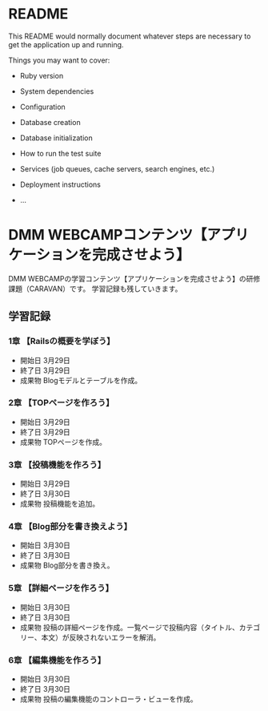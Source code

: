 # README

This README would normally document whatever steps are necessary to get the
application up and running.

Things you may want to cover:

* Ruby version

* System dependencies

* Configuration

* Database creation

* Database initialization

* How to run the test suite

* Services (job queues, cache servers, search engines, etc.)

* Deployment instructions

* ...

# DMM WEBCAMPコンテンツ【アプリケーションを完成させよう】
DMM WEBCAMPの学習コンテンツ【アプリケーションを完成させよう】の研修課題（CARAVAN）です。
学習記録も残していきます。

## 学習記録
### 1章 【Railsの概要を学ぼう】
- 開始日 3月29日
- 終了日 3月29日
- 成果物 Blogモデルとテーブルを作成。

### 2章 【TOPページを作ろう】
- 開始日 3月29日
- 終了日 3月29日
- 成果物 TOPページを作成。

### 3章 【投稿機能を作ろう】
- 開始日 3月29日
- 終了日 3月30日
- 成果物 投稿機能を追加。

### 4章 【Blog部分を書き換えよう】
- 開始日 3月30日
- 終了日 3月30日
- 成果物 Blog部分を書き換え。

### 5章 【詳細ページを作ろう】
- 開始日 3月30日
- 終了日 3月30日
- 成果物 投稿の詳細ページを作成。一覧ページで投稿内容（タイトル、カテゴリー、本文）が反映されないエラーを解消。

### 6章 【編集機能を作ろう】
- 開始日 3月30日
- 終了日 3月30日
- 成果物 投稿の編集機能のコントローラ・ビューを作成。